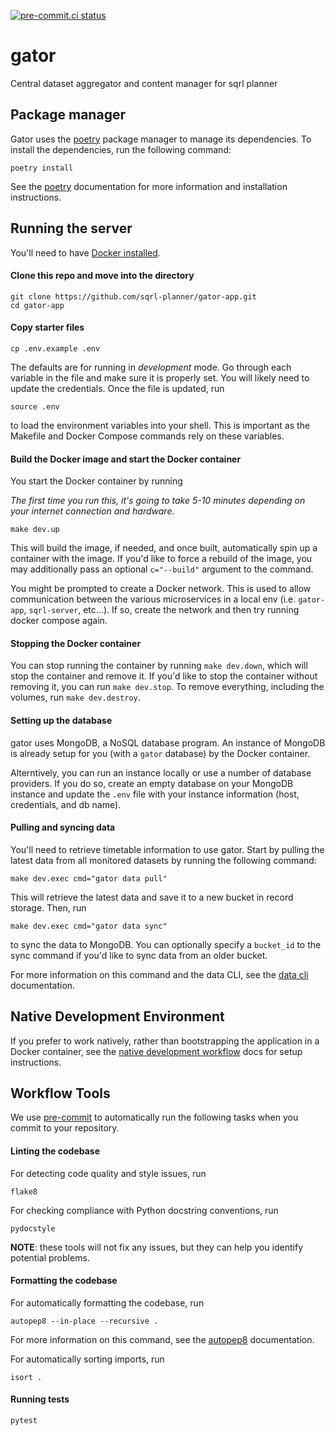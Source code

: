 [![pre-commit.ci status](https://results.pre-commit.ci/badge/github/sqrl-planner/gator/main.svg)](https://results.pre-commit.ci/latest/github/sqrl-planner/gator/main)

# gator
Central dataset aggregator and content manager for sqrl planner

## Package manager
Gator uses the [poetry](https://python-poetry.org/) package manager to manage its dependencies. To install the dependencies, run the following command:
```
poetry install
```
See the [poetry](https://python-poetry.org/) documentation for more information and
installation instructions.

## Running the server
You'll need to have [Docker installed](https://docs.docker.com/get-docker/).

#### Clone this repo and move into the directory
```shell
git clone https://github.com/sqrl-planner/gator-app.git
cd gator-app
```

#### Copy starter files
```shell
cp .env.example .env
```
The defaults are for running in *development* mode. Go through each variable in the file and make sure it is properly set. You will likely need to update the credentials. Once the file is updated, run
```shell
source .env
```
to load the environment variables into your shell. This is important as the Makefile and Docker Compose commands rely on these variables.

#### Build the Docker image and start the Docker container

You start the Docker container by running

*The first time you run this, it's going to take 5-10 minutes depending on your internet connection and hardware.*
```shell
make dev.up
```
This will build the image, if needed, and once built, automatically spin up a container with the image. If you'd like to force a rebuild of the image, you may additionally pass an optional ``c="--build"`` argument to the command.

You might be prompted to create a Docker network. This is used to allow communication between the various microservices in a local env (i.e. `gator-app`, `sqrl-server`, etc...). If so, create the network and then try running docker compose again.

#### Stopping the Docker container

You can stop running the container by running ``make dev.down``, which will stop the container and remove it. If you'd like to stop the container without removing it, you can run ``make dev.stop``. To remove everything, including the volumes, run ``make dev.destroy``.

#### Setting up the database

gator uses MongoDB, a NoSQL database program. An instance of MongoDB is already setup for you (with a ``gator`` database) by the Docker container.

Alterntively, you can run an instance locally or use a number of database providers. If you do so, create an empty database on your MongoDB instance and update the ``.env`` file with your instance information (host, credentials, and db name).

#### Pulling and syncing data

You'll need to retrieve timetable information to use gator. Start by pulling the latest data from all monitored datasets by running the following command:
```shell
make dev.exec cmd="gator data pull"
```
This will retrieve the latest data and save it to a new bucket in record storage. Then, run
```shell
make dev.exec cmd="gator data sync"
```
to sync the data to MongoDB. You can optionally specify a `bucket_id` to the sync command if you'd like to sync data from an older bucket.

For more information on this command and the data CLI, see the [data cli](/docs/data_cli.md) documentation.

## Native Development Environment
If you prefer to work natively, rather than bootstrapping the application in a Docker container, see the [native development workflow](docs/develop-native.md) docs for setup instructions.

## Workflow Tools
We use [pre-commit](https://pre-commit.com/) to automatically run the following tasks when you commit to your repository.

#### Linting the codebase
For detecting code quality and style issues, run
```
flake8
```
For checking compliance with Python docstring conventions, run
```
pydocstyle
```

**NOTE**: these tools will not fix any issues, but they can help you identify potential problems.


#### Formatting the codebase
For automatically formatting the codebase, run
```
autopep8 --in-place --recursive .
```
For more information on this command, see the [autopep8](https://pypi.python.org/pypi/autopep8) documentation.

For automatically sorting imports, run
```
isort .
```

#### Running tests
````
pytest
````
